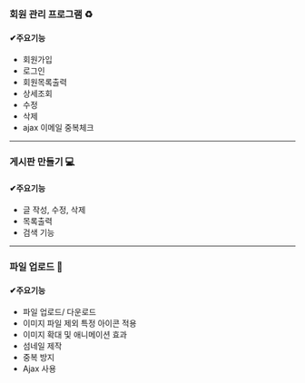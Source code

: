 ### 회원 관리 프로그램 ♻️
#### ✔주요기능
- 회원가입
- 로그인
- 회원목록출력
- 상세조회
- 수정
- 삭제
- ajax 이메일 중복체크

----------------------
### 게시판 만들기 💻

#### ✔주요기능
- 글 작성, 수정, 삭제
- 목록출력
- 검색 기능
----------------------
### 파일 업로드 📩

#### ✔주요기능
- 파일 업로드/ 다운로드
- 이미지 파일 제외 특정 아이콘 적용
- 이미지 확대 및 애니메이션 효과
- 섬네일 제작
- 중복 방지
- Ajax 사용
